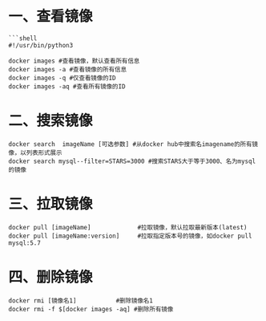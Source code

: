 # 一、查看镜像

```shell
```shell
#!/usr/bin/python3

docker images #查看镜像，默认查看所有信息
docker images -a #查看镜像的所有信息
docker images -q #仅查看镜像的ID
docker images -aq #查看所有镜像的ID
```

# 二、搜索镜像

```shell
docker search  imageName [可选参数] #从docker hub中搜索名imagename的所有镜像，以列表形式展示
docker search mysql--filter=STARS=3000 #搜索STARS大于等于3000、名为mysql的镜像
```

# 三、拉取镜像

```shell
docker pull [imageName]  			#拉取镜像，默认拉取最新版本(latest)
docker pull [imageName:version] 	#拉取指定版本号的镜像，如docker pull mysql:5.7

```

# 四、删除镜像

```shell
docker rmi [镜像名1]			#删除镜像名1
docker rmi -f $[docker images -aq] #删除所有镜像
```

